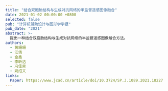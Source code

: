 ```yaml
---
title: "结合双胞胎结构与生成对抗网络的半监督遥感图像融合"
date: 2021-01-02 00:00:00 +0800
selected: false
pub: "计算机辅助设计与图形学学报"
pub_date: "2021"
abstract: >-
  提出一种结合双胞胎结构与生成对抗网络的半监督遥感图像融合方法。
authors:
  - 黄珊珊
  - 江倩
  - 金鑫
  - 李昕洁
  - 冯佳男
  - 姚绍文
links:
  Paper: https://www.jcad.cn/article/doi/10.3724/SP.J.1089.2021.18227
---
```

